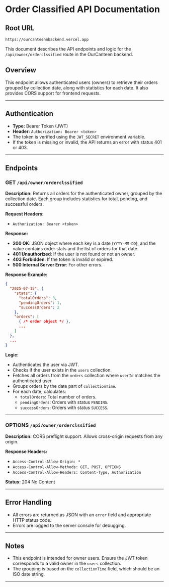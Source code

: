 
# Order Classified API Documentation

## Root URL
`https://ourcanteennbackend.vercel.app`

This document describes the API endpoints and logic for the `/api/owner/orderclssified` route in the OurCanteen backend.

## Overview
This endpoint allows authenticated users (owners) to retrieve their orders grouped by collection date, along with statistics for each date. It also provides CORS support for frontend requests.

---

## Authentication
- **Type:** Bearer Token (JWT)
- **Header:** `Authorization: Bearer <token>`
- The token is verified using the `JWT_SECRET` environment variable.
- If the token is missing or invalid, the API returns an error with status 401 or 403.

---

## Endpoints

### GET `/api/owner/orderclssified`

**Description:**
Returns all orders for the authenticated owner, grouped by the collection date. Each group includes statistics for total, pending, and successful orders.

**Request Headers:**
- `Authorization: Bearer <token>`

**Response:**
- **200 OK**: JSON object where each key is a date (`YYYY-MM-DD`), and the value contains order stats and the list of orders for that date.
- **401 Unauthorized**: If the user is not found or not an owner.
- **403 Forbidden**: If the token is invalid or expired.
- **500 Internal Server Error**: For other errors.

**Response Example:**
```json
{
  "2025-07-15": {
    "stats": {
      "totalOrders": 3,
      "pendingOrders": 1,
      "successOrders": 2
    },
    "orders": [
      { /* order object */ },
      ...
    ]
  },
  ...
}
```

**Logic:**
- Authenticates the user via JWT.
- Checks if the user exists in the `users` collection.
- Fetches all orders from the `orders` collection where `userId` matches the authenticated user.
- Groups orders by the date part of `collectionTime`.
- For each date, calculates:
  - `totalOrders`: Total number of orders.
  - `pendingOrders`: Orders with status `PENDING`.
  - `successOrders`: Orders with status `SUCCESS`.

---

### OPTIONS `/api/owner/orderclssified`

**Description:**
CORS preflight support. Allows cross-origin requests from any origin.

**Response Headers:**
- `Access-Control-Allow-Origin: *`
- `Access-Control-Allow-Methods: GET, POST, OPTIONS`
- `Access-Control-Allow-Headers: Content-Type, Authorization`

**Status:** 204 No Content

---

## Error Handling
- All errors are returned as JSON with an `error` field and appropriate HTTP status code.
- Errors are logged to the server console for debugging.

---

## Notes
- This endpoint is intended for owner users. Ensure the JWT token corresponds to a valid owner in the `users` collection.
- The grouping is based on the `collectionTime` field, which should be an ISO date string.

---